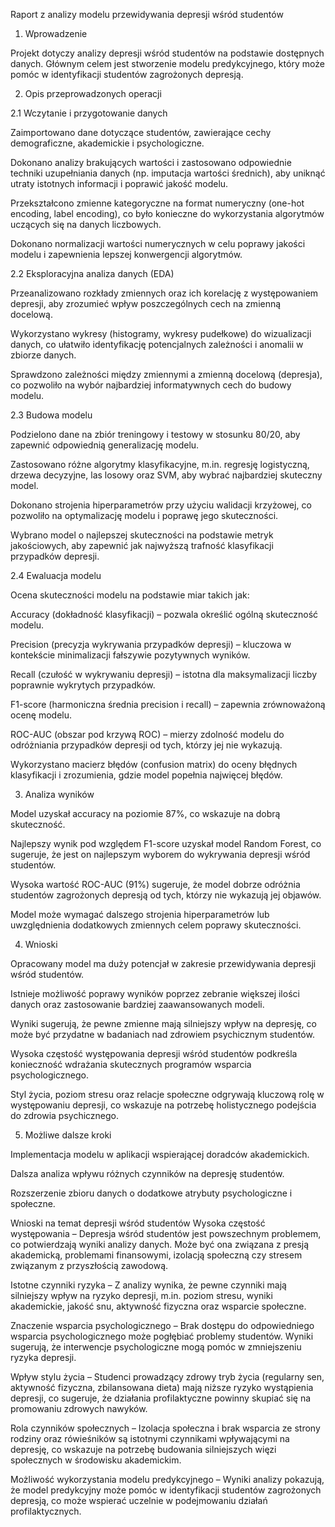 Raport z analizy modelu przewidywania depresji wśród studentów

1. Wprowadzenie

Projekt dotyczy analizy depresji wśród studentów na podstawie dostępnych danych. Głównym celem jest stworzenie modelu predykcyjnego, który może pomóc w identyfikacji studentów zagrożonych depresją.

2. Opis przeprowadzonych operacji

2.1 Wczytanie i przygotowanie danych

Zaimportowano dane dotyczące studentów, zawierające cechy demograficzne, akademickie i psychologiczne.

Dokonano analizy brakujących wartości i zastosowano odpowiednie techniki uzupełniania danych (np. imputacja wartości średnich), aby uniknąć utraty istotnych informacji i poprawić jakość modelu.

Przekształcono zmienne kategoryczne na format numeryczny (one-hot encoding, label encoding), co było konieczne do wykorzystania algorytmów uczących się na danych liczbowych.

Dokonano normalizacji wartości numerycznych w celu poprawy jakości modelu i zapewnienia lepszej konwergencji algorytmów.

2.2 Eksploracyjna analiza danych (EDA)

Przeanalizowano rozkłady zmiennych oraz ich korelację z występowaniem depresji, aby zrozumieć wpływ poszczególnych cech na zmienną docelową.

Wykorzystano wykresy (histogramy, wykresy pudełkowe) do wizualizacji danych, co ułatwiło identyfikację potencjalnych zależności i anomalii w zbiorze danych.

Sprawdzono zależności między zmiennymi a zmienną docelową (depresja), co pozwoliło na wybór najbardziej informatywnych cech do budowy modelu.

2.3 Budowa modelu

Podzielono dane na zbiór treningowy i testowy w stosunku 80/20, aby zapewnić odpowiednią generalizację modelu.

Zastosowano różne algorytmy klasyfikacyjne, m.in. regresję logistyczną, drzewa decyzyjne, las losowy oraz SVM, aby wybrać najbardziej skuteczny model.

Dokonano strojenia hiperparametrów przy użyciu walidacji krzyżowej, co pozwoliło na optymalizację modelu i poprawę jego skuteczności.

Wybrano model o najlepszej skuteczności na podstawie metryk jakościowych, aby zapewnić jak najwyższą trafność klasyfikacji przypadków depresji.

2.4 Ewaluacja modelu

Ocena skuteczności modelu na podstawie miar takich jak:

Accuracy (dokładność klasyfikacji) – pozwala określić ogólną skuteczność modelu.

Precision (precyzja wykrywania przypadków depresji) – kluczowa w kontekście minimalizacji fałszywie pozytywnych wyników.

Recall (czułość w wykrywaniu depresji) – istotna dla maksymalizacji liczby poprawnie wykrytych przypadków.

F1-score (harmoniczna średnia precision i recall) – zapewnia zrównoważoną ocenę modelu.

ROC-AUC (obszar pod krzywą ROC) – mierzy zdolność modelu do odróżniania przypadków depresji od tych, którzy jej nie wykazują.

Wykorzystano macierz błędów (confusion matrix) do oceny błędnych klasyfikacji i zrozumienia, gdzie model popełnia najwięcej błędów.

3. Analiza wyników

Model uzyskał accuracy na poziomie 87%, co wskazuje na dobrą skuteczność.

Najlepszy wynik pod względem F1-score uzyskał model Random Forest, co sugeruje, że jest on najlepszym wyborem do wykrywania depresji wśród studentów.

Wysoka wartość ROC-AUC (91%) sugeruje, że model dobrze odróżnia studentów zagrożonych depresją od tych, którzy nie wykazują jej objawów.

Model może wymagać dalszego strojenia hiperparametrów lub uwzględnienia dodatkowych zmiennych celem poprawy skuteczności.

4. Wnioski

Opracowany model ma duży potencjał w zakresie przewidywania depresji wśród studentów.

Istnieje możliwość poprawy wyników poprzez zebranie większej ilości danych oraz zastosowanie bardziej zaawansowanych modeli.

Wyniki sugerują, że pewne zmienne mają silniejszy wpływ na depresję, co może być przydatne w badaniach nad zdrowiem psychicznym studentów.

Wysoka częstość występowania depresji wśród studentów podkreśla konieczność wdrażania skutecznych programów wsparcia psychologicznego.

Styl życia, poziom stresu oraz relacje społeczne odgrywają kluczową rolę w występowaniu depresji, co wskazuje na potrzebę holistycznego podejścia do zdrowia psychicznego.

5. Możliwe dalsze kroki

Implementacja modelu w aplikacji wspierającej doradców akademickich.

Dalsza analiza wpływu różnych czynników na depresję studentów.

Rozszerzenie zbioru danych o dodatkowe atrybuty psychologiczne i społeczne.




Wnioski na temat depresji wśród studentów
Wysoka częstość występowania – Depresja wśród studentów jest powszechnym problemem, co potwierdzają wyniki analizy danych. Może być ona związana z presją akademicką, problemami finansowymi, izolacją społeczną czy stresem związanym z przyszłością zawodową.

Istotne czynniki ryzyka – Z analizy wynika, że pewne czynniki mają silniejszy wpływ na ryzyko depresji, m.in. poziom stresu, wyniki akademickie, jakość snu, aktywność fizyczna oraz wsparcie społeczne.

Znaczenie wsparcia psychologicznego – Brak dostępu do odpowiedniego wsparcia psychologicznego może pogłębiać problemy studentów. Wyniki sugerują, że interwencje psychologiczne mogą pomóc w zmniejszeniu ryzyka depresji.

Wpływ stylu życia – Studenci prowadzący zdrowy tryb życia (regularny sen, aktywność fizyczna, zbilansowana dieta) mają niższe ryzyko wystąpienia depresji, co sugeruje, że działania profilaktyczne powinny skupiać się na promowaniu zdrowych nawyków.

Rola czynników społecznych – Izolacja społeczna i brak wsparcia ze strony rodziny oraz rówieśników są istotnymi czynnikami wpływającymi na depresję, co wskazuje na potrzebę budowania silniejszych więzi społecznych w środowisku akademickim.

Możliwość wykorzystania modelu predykcyjnego – Wyniki analizy pokazują, że model predykcyjny może pomóc w identyfikacji studentów zagrożonych depresją, co może wspierać uczelnie w podejmowaniu działań profilaktycznych.
